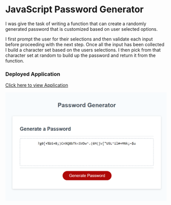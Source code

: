 # JavaScript Password Generator

I was give the task of writing a function that can create a randomly generated password that is customized based on user selected options.


I first prompt the user for their selections and then validate each input before proceeding with the next step. 
Once all the input has been collected I build a character set based on the users selections. 
I then pick from that character set at random to build up the password and return it from the function.

### Deployed Application
[Click here to view Application](https://danielstewart914.github.io/JS-Password-Generator/)

![Screenshot](./images/js-password-generator-screenshot.png)